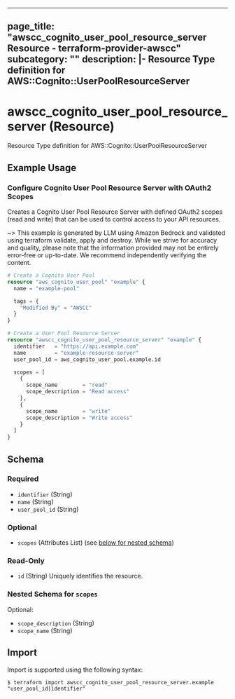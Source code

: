 
---
page_title: "awscc_cognito_user_pool_resource_server Resource - terraform-provider-awscc"
subcategory: ""
description: |-
  Resource Type definition for AWS::Cognito::UserPoolResourceServer
---

# awscc_cognito_user_pool_resource_server (Resource)

Resource Type definition for AWS::Cognito::UserPoolResourceServer

## Example Usage

### Configure Cognito User Pool Resource Server with OAuth2 Scopes

Creates a Cognito User Pool Resource Server with defined OAuth2 scopes (read and write) that can be used to control access to your API resources.

~> This example is generated by LLM using Amazon Bedrock and validated using terraform validate, apply and destroy. While we strive for accuracy and quality, please note that the information provided may not be entirely error-free or up-to-date. We recommend independently verifying the content.

```terraform
# Create a Cognito User Pool
resource "aws_cognito_user_pool" "example" {
  name = "example-pool"

  tags = {
    "Modified By" = "AWSCC"
  }
}

# Create a User Pool Resource Server
resource "awscc_cognito_user_pool_resource_server" "example" {
  identifier   = "https://api.example.com"
  name         = "example-resource-server"
  user_pool_id = aws_cognito_user_pool.example.id

  scopes = [
    {
      scope_name        = "read"
      scope_description = "Read access"
    },
    {
      scope_name        = "write"
      scope_description = "Write access"
    }
  ]
}
```

<!-- schema generated by tfplugindocs -->
## Schema

### Required

- `identifier` (String)
- `name` (String)
- `user_pool_id` (String)

### Optional

- `scopes` (Attributes List) (see [below for nested schema](#nestedatt--scopes))

### Read-Only

- `id` (String) Uniquely identifies the resource.

<a id="nestedatt--scopes"></a>
### Nested Schema for `scopes`

Optional:

- `scope_description` (String)
- `scope_name` (String)

## Import

Import is supported using the following syntax:

```shell
$ terraform import awscc_cognito_user_pool_resource_server.example "user_pool_id|identifier"
```

